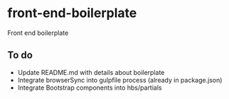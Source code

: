 # front-end-boilerplate
Front end boilerplate
## To do
* Update README.md with details about boilerplate
* Integrate browserSync into gulpfile process (already in package.json)
* Integrate Bootstrap components into hbs/partials
